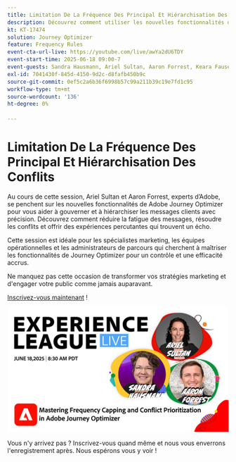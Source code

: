 ```yaml
---
title: Limitation De La Fréquence Des Principal Et Hiérarchisation Des Conflits
description: Découvrez comment utiliser les nouvelles fonctionnalités de Adobe Journey Optimizer pour gérer et prioriser les messages les plus importants envoyés aux clients.
kt: KT-17474
solution: Journey Optimizer
feature: Frequency Rules
event-cta-url-live: https://youtube.com/live/awYa2dU6TDY
event-start-time: 2025-06-18 09:00-7
event-guests: Sandra Hausmann, Ariel Sultan, Aaron Forrest, Keara Fausett
exl-id: 7041430f-845d-4150-9d2c-d8fafb450b9c
source-git-commit: 0ef5c2a6b36f6998b57c99a211b39c19e7fd1c95
workflow-type: tm+mt
source-wordcount: '136'
ht-degree: 0%

---
```


# Limitation De La Fréquence Des Principal Et Hiérarchisation Des Conflits

Au cours de cette session, Ariel Sultan et Aaron Forrest, experts d’Adobe, se penchent sur les nouvelles fonctionnalités de Adobe Journey Optimizer pour vous aider à gouverner et à hiérarchiser les messages clients avec précision. Découvrez comment réduire la fatigue des messages, résoudre les conflits et offrir des expériences percutantes qui trouvent un écho.

Cette session est idéale pour les spécialistes marketing, les équipes opérationnelles et les administrateurs de parcours qui cherchent à maîtriser les fonctionnalités de Journey Optimizer pour un contrôle et une efficacité accrus.

Ne manquez pas cette occasion de transformer vos stratégies marketing et d&#39;engager votre public comme jamais auparavant.

[Inscrivez-vous maintenant](https://engage.adobe.com/ExpLeagueLive-250618.html?trackingid=MH16S65T&amp;mv=email) !

![bannière web](/help/experience-league-live/episodes/assets/exl-live-web-banner-20250618_v2.jpg)

Vous n&#39;y arrivez pas ? Inscrivez-vous quand même et nous vous enverrons l&#39;enregistrement après. Nous espérons vous y voir !
